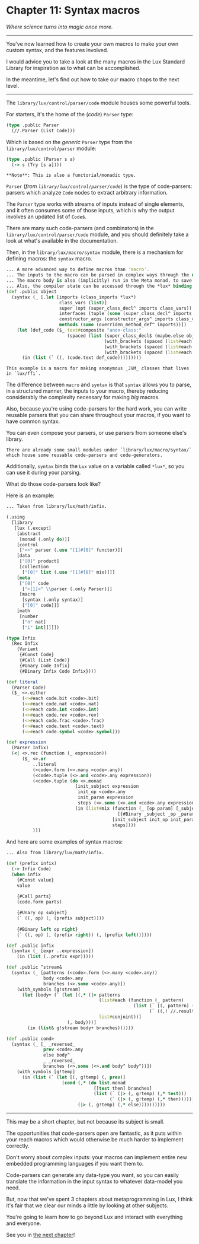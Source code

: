 # Chapter 11: Syntax macros

_Where science turns into magic once more._

---

You've now learned how to create your own macros to make your own custom syntax, and the features involved.

I would advice you to take a look at the many macros in the Lux Standard Library for inspiration as to what can be accomplished.

In the meantime, let's find out how to take our macro chops to the next level.

---

The `library/lux/control/parser/code` module houses some powerful tools.

For starters, it's the home of the (_code_) `Parser` type:

```clojure
(type .public Parser
  (//.Parser (List Code)))
```

Which is based on the _generic_ `Parser` type from the `library/lux/control/parser` module:

```clojure
(type .public (Parser s a)
  (-> s (Try [s a])))
```

	**Note**: This is also a functorial/monadic type.

`Parser` (_from `library/lux/control/parser/code`_) is the type of code-parsers: parsers which analyze `Code` nodes to extract arbitrary information.

The `Parser` type works with streams of inputs instead of single elements, and it often consumes some of those inputs, which is why the output involves an updated list of `Code`s.

There are many such code-parsers (and combinators) in the `library/lux/control/parser/code` module, and you should definitely take a look at what's available in the documentation.

Then, in the `library/lux/macro/syntax` module, there is a mechanism for defining macros: the `syntax` macro.

```clojure
... A more advanced way to define macros than 'macro'.
... The inputs to the macro can be parsed in complex ways through the use of syntax parsers.
... The macro body is also (implicitly) run in the Meta monad, to save some typing.
... Also, the compiler state can be accessed through the *lux* binding.
(def .public object
  (syntax (_ [.let [imports (class_imports *lux*)
                    class_vars (list)]
                    super (opt (super_class_decl^ imports class_vars))
                    interfaces (tuple (some (super_class_decl^ imports class_vars)))
                    constructor_args (constructor_args^ imports class_vars)
                    methods (some (overriden_method_def^ imports))])
    (let [def_code ($_ text#composite "anon-class:"
                       (spaced (list (super_class_decl$ (maybe.else object_super_class super))
                                     (with_brackets (spaced (list#each super_class_decl$ interfaces)))
                                     (with_brackets (spaced (list#each constructor_arg$ constructor_args)))
                                     (with_brackets (spaced (list#each (method_def$ id) methods))))))]
      (in (list (` ((, (code.text def_code)))))))))
```

	This example is a macro for making anonymous _JVM_ classes that lives in `lux/ffi`.

The difference between `macro` and `syntax` is that `syntax` allows you to parse, in a structured manner, the inputs to your macro, thereby reducing considerably the complexity necessary for making _big_ macros.

Also, because you're using code-parsers for the hard work, you can write reusable parsers that you can share throughout your macros, if you want to have common syntax.

You can even compose your parsers, or use parsers from someone else's library.

	There are already some small modules under `library/lux/macro/syntax/` which house some reusable code-parsers and code-generators.

Additionally, `syntax` binds the `Lux` value on a variable called `*lux*`, so you can use it during your parsing.

What do those code-parsers look like?

Here is an example:

```clojure
... Taken from library/lux/math/infix.

(.using
  [library
   [lux (.except)
    [abstract
     [monad (.only do)]]
    [control
     ["<>" parser (.use "[1]#[0]" functor)]]
    [data
     ["[0]" product]
     [collection
      ["[0]" list (.use "[1]#[0]" mix)]]]
    [meta
     ["[0]" code
      ["<[1]>" \\parser (.only Parser)]]
     [macro
      [syntax (.only syntax)]
      ["[0]" code]]]
    [math
     [number
      ["n" nat]
      ["i" int]]]]])

(type Infix
  (Rec Infix
    (Variant
     {#Const Code}
     {#Call (List Code)}
     {#Unary Code Infix}
     {#Binary Infix Code Infix})))

(def literal
  (Parser Code)
  ($_ <>.either
      (<>#each code.bit <code>.bit)
      (<>#each code.nat <code>.nat)
      (<>#each code.int <code>.int)
      (<>#each code.rev <code>.rev)
      (<>#each code.frac <code>.frac)
      (<>#each code.text <code>.text)
      (<>#each code.symbol <code>.symbol)))

(def expression
  (Parser Infix)
  (<| <>.rec (function (_ expression))
      ($_ <>.or
          ..literal
          (<code>.form (<>.many <code>.any))
          (<code>.tuple (<>.and <code>.any expression))
          (<code>.tuple (do <>.monad
                          [init_subject expression
                           init_op <code>.any
                           init_param expression
                           steps (<>.some (<>.and <code>.any expression))]
                          (in (list#mix (function (_ [op param] [_subject _op _param])
                                          [{#Binary _subject _op _param} op param])
                                        [init_subject init_op init_param]
                                        steps))))
          )))
```

And here are some examples of syntax macros:

```clojure
... Also from library/lux/math/infix.

(def (prefix infix)
  (-> Infix Code)
  (when infix
    {#Const value}
    value
    
    {#Call parts}
    (code.form parts)

    {#Unary op subject}
    (` ((, op) (, (prefix subject))))
    
    {#Binary left op right}
    (` ((, op) (, (prefix right)) (, (prefix left))))))

(def .public infix
  (syntax (_ [expr ..expression])
    (in (list (..prefix expr)))))
```

```clojure
(def .public ^stream&
  (syntax (_ [patterns (<code>.form (<>.many <code>.any))
              body <code>.any
              branches (<>.some <code>.any)])
    (with_symbols [g!stream]
      (let [body+ (` (let [(,* (|> patterns
                                   (list#each (function (_ pattern)
                                                (list (` [(, pattern) (, g!stream)])
                                                      (` ((,! //.result) (, g!stream))))))
                                   list#conjoint))]
                       (, body)))]
        (in (list& g!stream body+ branches))))))
```

```clojure
(def .public cond>
  (syntax (_ [_ _reversed_
              prev <code>.any
              else body^
              _ _reversed_
              branches (<>.some (<>.and body^ body^))])
    (with_symbols [g!temp]
      (in (list (` (let [(, g!temp) (, prev)]
                     (cond (,* (do list.monad
                                 [[test then] branches]
                                 (list (` (|> (, g!temp) (,* test)))
                                       (` (|> (, g!temp) (,* then))))))
                           (|> (, g!temp) (,* else))))))))))
```

---

This may be a short chapter, but not because its subject is small.

The opportunities that code-parsers open are fantastic, as it puts within your reach macros which would otherwise be much harder to implement correctly.

Don't worry about complex inputs: your macros can implement entire new embedded programming languages if you want them to.

Code-parsers can generate any data-type you want, so you can easily translate the information in the input syntax to whatever data-model you need.

But, now that we've spent 3 chapters about metaprogramming in Lux, I think it's fair that we clear our minds a little by looking at other subjects.

You're going to learn how to go beyond Lux and interact with everything and everyone.

See you in [the next chapter](chapter_12.md)!

